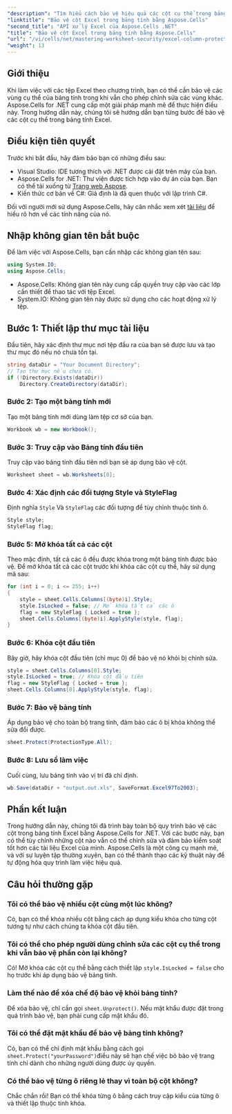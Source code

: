 ```yaml
---
"description": "Tìm hiểu cách bảo vệ hiệu quả các cột cụ thể trong bảng tính Excel bằng Aspose.Cells for .NET. Hướng dẫn từng bước này bao gồm mọi thứ, từ thiết lập môi trường đến lưu các tệp Excel được bảo vệ."
"linktitle": "Bảo vệ cột Excel trong bảng tính bằng Aspose.Cells"
"second_title": "API xử lý Excel của Aspose.Cells .NET"
"title": "Bảo vệ cột Excel trong bảng tính bằng Aspose.Cells"
"url": "/vi/cells/net/mastering-worksheet-security/excel-column-protection/"
"weight": 13
---
```


## Giới thiệu

Khi làm việc với các tệp Excel theo chương trình, bạn có thể cần bảo vệ các vùng cụ thể của bảng tính trong khi vẫn cho phép chỉnh sửa các vùng khác. Aspose.Cells for .NET cung cấp một giải pháp mạnh mẽ để thực hiện điều này. Trong hướng dẫn này, chúng tôi sẽ hướng dẫn bạn từng bước để bảo vệ các cột cụ thể trong bảng tính Excel.

## Điều kiện tiên quyết
Trước khi bắt đầu, hãy đảm bảo bạn có những điều sau:
- Visual Studio: IDE tương thích với .NET được cài đặt trên máy của bạn.
- Aspose.Cells for .NET: Thư viện được tích hợp vào dự án của bạn. Bạn có thể tải xuống từ [Trang web Aspose](https://releases.aspose.com/cells/net/).
- Kiến thức cơ bản về C#: Giả định là đã quen thuộc với lập trình C#.

Đối với người mới sử dụng Aspose.Cells, hãy cân nhắc xem xét [tài liệu](https://reference.aspose.com/cells/net/) để hiểu rõ hơn về các tính năng của nó.

## Nhập không gian tên bắt buộc
Để làm việc với Aspose.Cells, bạn cần nhập các không gian tên sau:

```csharp
using System.IO;
using Aspose.Cells;
```
- Aspose.Cells: Không gian tên này cung cấp quyền truy cập vào các lớp cần thiết để thao tác với tệp Excel.
- System.IO: Không gian tên này được sử dụng cho các hoạt động xử lý tệp.

## Bước 1: Thiết lập thư mục tài liệu

Đầu tiên, hãy xác định thư mục nơi tệp đầu ra của bạn sẽ được lưu và tạo thư mục đó nếu nó chưa tồn tại.

```csharp
string dataDir = "Your Document Directory";
// Tạo thư mục nếu chưa có.
if (!Directory.Exists(dataDir))
    Directory.CreateDirectory(dataDir);
```

### Bước 2: Tạo một bảng tính mới
Tạo một bảng tính mới dùng làm tệp cơ sở của bạn.

```csharp
Workbook wb = new Workbook();
```

### Bước 3: Truy cập vào Bảng tính đầu tiên
Truy cập vào bảng tính đầu tiên nơi bạn sẽ áp dụng bảo vệ cột.

```csharp
Worksheet sheet = wb.Worksheets[0];
```

### Bước 4: Xác định các đối tượng Style và StyleFlag
Định nghĩa `Style` Và `StyleFlag` các đối tượng để tùy chỉnh thuộc tính ô.

```csharp
Style style;
StyleFlag flag;
```

### Bước 5: Mở khóa tất cả các cột
Theo mặc định, tất cả các ô đều được khóa trong một bảng tính được bảo vệ. Để mở khóa tất cả các cột trước khi khóa các cột cụ thể, hãy sử dụng mã sau:

```csharp
for (int i = 0; i <= 255; i++)
{
    style = sheet.Cells.Columns[(byte)i].Style;
    style.IsLocked = false; // Mở khóa tất cả các ô
    flag = new StyleFlag { Locked = true };
    sheet.Cells.Columns[(byte)i].ApplyStyle(style, flag);
}
```

### Bước 6: Khóa cột đầu tiên
Bây giờ, hãy khóa cột đầu tiên (chỉ mục 0) để bảo vệ nó khỏi bị chỉnh sửa.

```csharp
style = sheet.Cells.Columns[0].Style;
style.IsLocked = true; // Khóa cột đầu tiên
flag = new StyleFlag { Locked = true };
sheet.Cells.Columns[0].ApplyStyle(style, flag);
```

### Bước 7: Bảo vệ bảng tính
Áp dụng bảo vệ cho toàn bộ trang tính, đảm bảo các ô bị khóa không thể sửa đổi được.

```csharp
sheet.Protect(ProtectionType.All);
```

### Bước 8: Lưu sổ làm việc
Cuối cùng, lưu bảng tính vào vị trí đã chỉ định.

```csharp
wb.Save(dataDir + "output.out.xls", SaveFormat.Excel97To2003);
```

## Phần kết luận
Trong hướng dẫn này, chúng tôi đã trình bày toàn bộ quy trình bảo vệ các cột trong bảng tính Excel bằng Aspose.Cells for .NET. Với các bước này, bạn có thể tùy chỉnh những cột nào vẫn có thể chỉnh sửa và đảm bảo kiểm soát tốt hơn các tài liệu Excel của mình. Aspose.Cells là một công cụ mạnh mẽ, và với sự luyện tập thường xuyên, bạn có thể thành thạo các kỹ thuật này để tự động hóa quy trình làm việc hiệu quả.

## Câu hỏi thường gặp

### Tôi có thể bảo vệ nhiều cột cùng một lúc không?
Có, bạn có thể khóa nhiều cột bằng cách áp dụng kiểu khóa cho từng cột tương tự như cách chúng ta khóa cột đầu tiên.

### Tôi có thể cho phép người dùng chỉnh sửa các cột cụ thể trong khi vẫn bảo vệ phần còn lại không?
Có! Mở khóa các cột cụ thể bằng cách thiết lập `style.IsLocked = false` cho họ trước khi áp dụng bảo vệ bảng tính.

### Làm thế nào để xóa chế độ bảo vệ khỏi bảng tính?
Để xóa bảo vệ, chỉ cần gọi `sheet.Unprotect()`. Nếu mật khẩu được đặt trong quá trình bảo vệ, bạn phải cung cấp mật khẩu đó.

### Tôi có thể đặt mật khẩu để bảo vệ bảng tính không?
Có, bạn có thể chỉ định mật khẩu bằng cách gọi `sheet.Protect("yourPassword")`điều này sẽ hạn chế việc bỏ bảo vệ trang tính chỉ dành cho những người dùng được ủy quyền.

### Có thể bảo vệ từng ô riêng lẻ thay vì toàn bộ cột không?
Chắc chắn rồi! Bạn có thể khóa từng ô bằng cách truy cập kiểu của từng ô và thiết lập thuộc tính khóa.